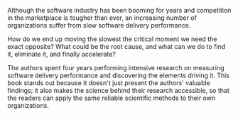 Although the software industry has been booming for years and competition in the marketplace is tougher than ever, an increasing number of organizations suffer from slow software delivery performance.

How do we end up moving the slowest the critical moment we need the exact opposite? What could be the root cause, and what can we do to find it, eliminate it, and finally accelerate?

The authors spent four years performing intensive research on measuring software delivery performance and discovering the elements driving it. This book stands out because it doesn't just present the authors' valuable findings; it also makes the science behind their research accessible, so that the readers can apply the same reliable scientific methods to their own organizations.
